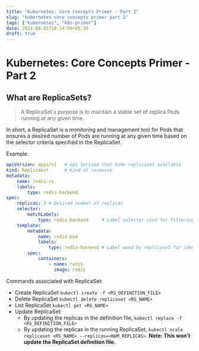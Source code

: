 ```yaml
---
title: "Kubernetes: Core Concepts Primer - Part 2"
slug: "kubernetes core concepts primer part 2"
tags: ["kubernetes", "k8s-primer"]
date: 2021-08-01T18:14:56+05:30
draft: true
---
```


# Kubernetes: Core Concepts Primer - Part 2

## What are ReplicaSets?
> A ReplicaSet's purpose is to maintain a stable set of replica Pods running at any given time.

In short, a ReplicaSet is a monitoring and management tool for Pods that ensures a desired number of Pods are running at any given time based on the selector criteria specified in the ReplicaSet. 

Example:
```yaml
apiVersion: apps/v1   # Api Version that made replicaset available
kind: ReplicaSet      # Kind of resource
metadata:
    name: redis-rs
    labels:
        type: redis-backend
spec:
    replicas: 3 # Desired number of replicas
    selector:
        matchLabels:
            type: redis-backend     # Label selector used for filtering pods
    template:
        metadata:
            name: redis-pod
            labels:
                type: redis-backend # Label used by replicaset for identifying pods
        spec:
            containers:
                - name: redis
                  image: redis
```

Commands associated with ReplicaSet:
- Create ReplicaSet `kubectl create -f <RS_DEFINITION_FILE>`
- Delete ReplicaSet `kubectl delete replicaset <RS_NAME>`
- List ReplicaSet `kubectl get <RS_NAME>`
- Update ReplicaSet:
    - By updating the replicas in the definition file, `kubectl replace -f <RS_DEFINITION_FILE>`
    - By updating the replicas in the running ReplicaSet, `kubectl scale replicaset <RS_NAME> --replicas=<NUM_REPLICAS>`. **Note: This won't update the ReplicaSet definition file.**

